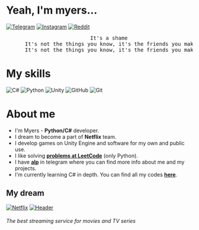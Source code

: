 # Yeah, I'm myers...
[![Telegram](https://img.shields.io/badge/Telegram-2CA5E0?style=for-the-badge&logo=telegram&logoColor=white)](https://t.me/ememyersSss)
[![Instagram](https://img.shields.io/badge/Instagram-%23E4405F.svg?style=for-the-badge&logo=Instagram&logoColor=white)](https://www.instagram.com/myersalpkn/)
[![Reddit](https://img.shields.io/badge/Reddit-%23FF4500.svg?style=for-the-badge&logo=Reddit&logoColor=white)](https://www.reddit.com/user/ememyersmeow/) 
<div align="center">
  <pre>
      It's a shame
      It's not the things you know, it's the friends you make
      It's not the things you know, it's the friends you make
</pre>
</div>

# My skills

![C#](https://img.shields.io/badge/c%23-%23239120.svg?style=for-the-badge&logo=csharp&logoColor=white) ![Python](https://img.shields.io/badge/python-3670A0?style=for-the-badge&logo=python&logoColor=ffdd54)
![Unity](https://img.shields.io/badge/unity-%23000000.svg?style=for-the-badge&logo=unity&logoColor=white) ![GitHub](https://img.shields.io/badge/github-%23121011.svg?style=for-the-badge&logo=github&logoColor=white) ![Git](https://img.shields.io/badge/git-%23F05033.svg?style=for-the-badge&logo=git&logoColor=white)

# About me
- I'm Myers - **Python/C#** developer.
- I dream to become a part of **Netflix** team.
- I develop games on Unity Engine and software for my own and public use.
- I like solving [**problems at LeetCode**](https://github.com/ememyersmeow/LeetCode-Problems) (only Python).
- I have [**alp**](https://t.me/ememyersSss) in telegram where you can find more info about me and my projects.
- I'm currently learning C# in depth. You can find all my codes [**here**](https://github.com/ememyersmeow/CSharp-Learning).

## My dream 

[![Netflix](https://img.shields.io/badge/Netflix-E50914?style=for-the-badge&logo=netflix&logoColor=white)](https://www.netflix.com/)
[![Header](https://sun9-80.userapi.com/impg/2lJH9kMPeuLjD5qFA0Y4B6O02eYNwZRVGKOjiQ/5n63RvdwEck.jpg?size=2560x365&quality=96&sign=f8365ad6d53add95c84aaca95678e8bf&type=album)]()
###### The best streaming service for movies and TV series

